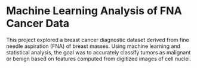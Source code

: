 # Machine Learning Analysis of FNA Cancer Data
This project explored a breast cancer diagnostic dataset derived from fine needle aspiration (FNA) of breast masses. Using machine learning and statistical analysis, the goal was to accurately classify tumors as malignant or benign based on features computed from digitized images of cell nuclei.
